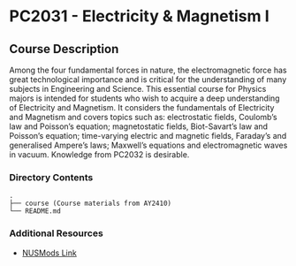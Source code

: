 # PC2031 - Electricity & Magnetism I

## Course Description

Among the four fundamental forces in nature, the electromagnetic force has great
technological importance and is critical for the understanding of many subjects
in Engineering and Science. This essential course for Physics majors is intended
for students who wish to acquire a deep understanding of Electricity and
Magnetism. It considers the fundamentals of Electricity and Magnetism and covers
topics such as: electrostatic fields, Coulomb’s law and Poisson’s equation;
magnetostatic fields, Biot-Savart’s law and Poisson’s equation; time-varying
electric and magnetic fields, Faraday’s and generalised Ampere’s laws; Maxwell’s
equations and electromagnetic waves in vacuum. Knowledge from PC2032 is
desirable.

### Directory Contents

```text
.
├── course (Course materials from AY2410)
└── README.md
```

### Additional Resources

- [NUSMods Link](https://nusmods.com/courses/PC2031/electricity-magnetism-i)
